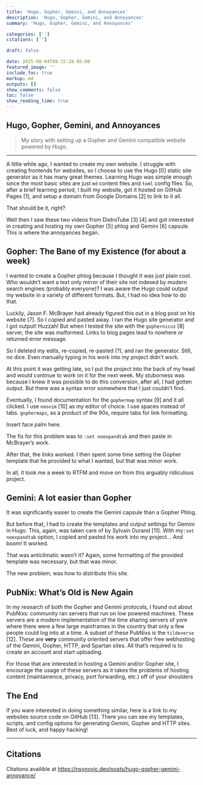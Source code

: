```yaml
---
title: 'Hugo, Gopher, Gemini, and Annoyances'
description: 'Hugo, Gopher, Gemini, and Annoyances'
summary: 'Hugo, Gopher, Gemini, and Annoyances'

categories: ['']
citations: ['']

draft: false

date: 2025-08-04T08:15:28-05:00
featured_image: ''
include_toc: true
markup: md
outputs: []
show_comments: false
toc: false
show_reading_time: true
---
```


## Hugo, Gopher, Gemini, and Annoyances

> My story with setting up a Gopher and Gemini compatible website powered by Hugo.

* * *

A little while ago, I wanted to create my own website. I struggle with creating frontends for websites, so I choose to use the Hugo [0] static site generator as it has many great themes. Learning Hugo was simple enough since the most basic sites are just `md` content files and `toml` config files. So, after a brief learning period, I built my website, got it hosted on GitHub Pages [1], and setup a domain from Google Domains [2] to link to it all.

That should be it, right?

Well then I saw these two videos from DistroTube [3] [4] and got interested in creating and hosting my own Gopher [5] phlog and Gemini [6] capsule. This is where the annoyances began.

## Gopher: The Bane of my Existence (for about a week)

I wanted to create a Gopher phlog because I thought it was just plain cool. Who wouldn’t want a text only mirror of their site not indexed by modern search engines (probably everyone)? I was aware the Hugo could output my website in a variety of different formats. But, I had no idea how to do that.

Luckily, Jason F. McBrayer had already figured this out in a blog post on his website [7]. So I copied and pasted away. I ran the Hugo site generator and I got output! Huzzah! But when I tested the site with the `gophernicus` [8] server, the site was malformed. Links to blog pages lead to nowhere or returned error message.

So I deleted my edits, re-copied, re-pasted (?), and ran the generator. Still, no dice. Even manually typing in his work into my project didn’t work.

At this point it was getting late, so I put the project into the back of my head and would continue to work on it for the next week. My stuborness was because I knew it was possible to do this conversion, after all, I had gotten output. But there was a syntax error somewhere that I just couldn’t find.

Eventually, I found documentation for the `gophermap` syntax [9] and it all clicked. I use `neovim` [10] as my editor of choice. I use spaces instead of tabs. `gophermaps`, as a product of the 90s, require tabs for link formatting.

Insert face palm here.

The fix for this problem was to `:set noexpandtab` and then paste in McBrayer’s work.

After that, the links worked. I then spent some time setting the Gopher template that he provided to what I wanted, but that was minor work.

In all, it took me a week to RTFM and move on from this arguably ridiculous project.

## Gemini: A lot easier than Gopher

It was significantly easier to create the Gemini capsule than a Gopher Phlog.

But before that, I had to create the templates and output settings for Gemini in Hugo. This, again, was taken care of by Sylvain Durand [11]. With my`:set noexpandtab` option, I copied and pasted his work into my project… And boom! It worked.

That was anticlimatic wasn’t it? Again, some formatting of the provided template was necessary, but that was minor.

The new problem, was how to distribute this site.

## PubNix: What’s Old is New Again

In my research of both the Gopher and Gemini protocols, I found out about PubNixs: community ran servers that run on low powered machines. These servers are a modern implementation of the time sharing servers of yore where there were a few large mainframes in the country that only a few people could log into at a time. A subset of these PubNixs is the `tildeverse` [12]. These are **very** community oriented servers that offer free webhosting of the Gemini, Gopher, HTTP, and Spartan sites. All that’s required is to create an account and start uploading.

For those that are interested in hosting a Gemini and/or Gopher site, I encourage the usage of these servers as it takes the problems of hosting content (maintainence, privacy, port forwarding, etc.) off of your shoulders

## The End

If you ware interested in doing something similar, here is a link to my websites source code on GitHub [13]. There you can see my templates, scripts, and config options for generating Gemini, Gopher and HTTP sites. Best of luck, and happy hacking!

* * *

## Citations
Citations availible at https://nsynovic.dev/posts/hugo-gopher-gemini-annoyance/
